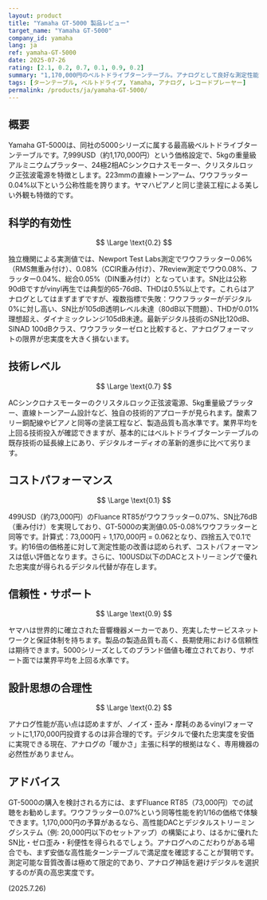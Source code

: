 ```yaml
---
layout: product
title: "Yamaha GT-5000 製品レビュー"
target_name: "Yamaha GT-5000"
company_id: yamaha
lang: ja
ref: yamaha-GT-5000
date: 2025-07-26
rating: [2.1, 0.2, 0.7, 0.1, 0.9, 0.2]
summary: "1,170,000円のベルトドライブターンテーブル。アナログとして良好な測定性能ですが、vinyl固有の限界によりデジタル比較で忠実度が低く、73,000円のFluance RT85が同等アナログ性能を提供し、コストパフォーマンスは低いです。"
tags: [ターンテーブル, ベルトドライブ, Yamaha, アナログ, レコードプレーヤー]
permalink: /products/ja/yamaha-GT-5000/
---
```


## 概要

Yamaha GT-5000は、同社の5000シリーズに属する最高級ベルトドライブターンテーブルです。7,999USD（約1,170,000円）という価格設定で、5kgの重量級アルミニウムプラッター、24極2相ACシンクロナスモーター、クリスタルロック正弦波電源を特徴とします。223mmの直線トーンアーム、ワウフラッター0.04%以下という公称性能を誇ります。ヤマハピアノと同じ塗装工程による美しい外観も特徴的です。

## 科学的有効性

$$ \Large \text{0.2} $$

独立機関による実測値では、Newport Test Labs測定でワウフラッター0.06%（RMS無重み付け）、0.08%（CCIR重み付け）、7Review測定でワウ0.08%、フラッター0.04%、総合0.05%（DIN重み付け）となっています。SN比は公称90dBですがvinyl再生では典型的65-76dB、THDは0.5%以上です。これらはアナログとしてはまずまずですが、複数指標で失敗：ワウフラッターがデジタル0%に対し高い、SN比が105dB透明レベル未達（80dB以下問題）、THDが0.01%理想超え、ダイナミックレンジ105dB未達。最新デジタル技術のSN比120dB、SINAD 100dBクラス、ワウフラッターゼロと比較すると、アナログフォーマットの限界が忠実度を大きく損ないます。

## 技術レベル

$$ \Large \text{0.7} $$

ACシンクロナスモーターのクリスタルロック正弦波電源、5kg重量級プラッター、直線トーンアーム設計など、独自の技術的アプローチが見られます。酸素フリー銅配線やピアノと同等の塗装工程など、製造品質も高水準です。業界平均を上回る技術投入が確認できますが、基本的にはベルトドライブターンテーブルの既存技術の延長線上にあり、デジタルオーディオの革新的進歩に比べて劣ります。

## コストパフォーマンス

$$ \Large \text{0.1} $$

499USD（約73,000円）のFluance RT85がワウフラッター0.07%、SN比76dB（重み付け）を実現しており、GT-5000の実測値0.05-0.08%ワウフラッターと同等です。計算式：73,000円 ÷ 1,170,000円 = 0.062となり、四捨五入で0.1です。約16倍の価格差に対して測定性能の改善は認められず、コストパフォーマンスは低い評価となります。さらに、100USD以下のDACとストリーミングで優れた忠実度が得られるデジタル代替が存在します。

## 信頼性・サポート

$$ \Large \text{0.9} $$

ヤマハは世界的に確立された音響機器メーカーであり、充実したサービスネットワークと保証体制を持ちます。製品の製造品質も高く、長期使用における信頼性は期待できます。5000シリーズとしてのブランド価値も確立されており、サポート面では業界平均を上回る水準です。

## 設計思想の合理性

$$ \Large \text{0.2} $$

アナログ性能が高い点は認めますが、ノイズ・歪み・摩耗のあるvinylフォーマットに1,170,000円投資するのは非合理的です。デジタルで優れた忠実度を安価に実現できる現在、アナログの「暖かさ」主張に科学的根拠はなく、専用機器の必然性がありません。

## アドバイス

GT-5000の購入を検討される方には、まずFluance RT85（73,000円）での試聴をお勧めします。ワウフラッター0.07%という同等性能を約1/16の価格で体験できます。1,170,000円の予算があるなら、高性能DACとデジタルストリーミングシステム（例: 20,000円以下のセットアップ）の構築により、はるかに優れたSN比・ゼロ歪み・利便性を得られるでしょう。アナログへのこだわりがある場合でも、まず安価な高性能ターンテーブルで満足度を確認することが賢明です。測定可能な音質改善は極めて限定的であり、アナログ神話を避けデジタルを選択するのが真の高忠実度です。

(2025.7.26)
